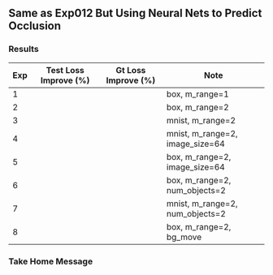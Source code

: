 ## Same as Exp012 But Using Neural Nets to Predict Occlusion

### Results

| Exp | Test Loss Improve (%) | Gt Loss Improve (%) | Note |
| ------------- | ----------- | ----------- | ----------- | 
| 1 | | | box, m_range=1 |
| 2 | | | box, m_range=2 |
| 3 | | | mnist, m_range=2 |
| 4 | | | mnist, m_range=2, image_size=64 |
| 5 | | | box, m_range=2, image_size=64 | 
| 6 | | | box, m_range=2, num_objects=2 |
| 7 | | | mnist, m_range=2, num_objects=2 | 
| 8 | |    | box, m_range=2, bg_move |

### Take Home Message

